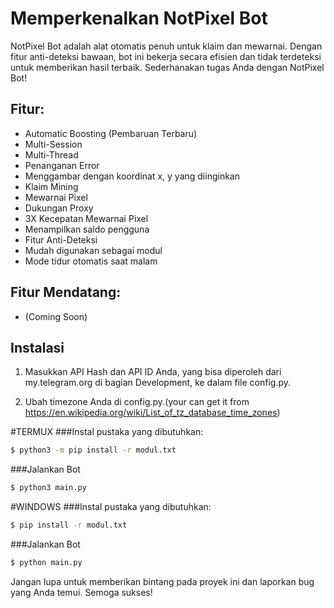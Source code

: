 # Memperkenalkan NotPixel Bot

NotPixel Bot adalah alat otomatis penuh untuk klaim dan mewarnai. Dengan fitur anti-deteksi bawaan, bot ini bekerja secara efisien dan tidak terdeteksi untuk memberikan hasil terbaik. Sederhanakan tugas Anda dengan NotPixel Bot!

## Fitur:
- Automatic Boosting (Pembaruan Terbaru)
- Multi-Session
- Multi-Thread
- Penanganan Error
- Menggambar dengan koordinat x, y yang diinginkan
- Klaim Mining
- Mewarnai Pixel
- Dukungan Proxy
- 3X Kecepatan Mewarnai Pixel
- Menampilkan saldo pengguna
- Fitur Anti-Deteksi
- Mudah digunakan sebagai modul
- Mode tidur otomatis saat malam

## Fitur Mendatang:
- (Coming Soon)

## Instalasi

1. Masukkan API Hash dan API ID Anda, yang bisa diperoleh dari my.telegram.org di bagian Development, ke dalam file config.py.

2. Ubah timezone Anda di config.py.(your can get it from https://en.wikipedia.org/wiki/List_of_tz_database_time_zones)

#TERMUX
###Instal pustaka yang dibutuhkan:
```bash
$ python3 -m pip install -r modul.txt
```
###Jalankan Bot   
```bash
$ python3 main.py
```

#WINDOWS
###Instal pustaka yang dibutuhkan:
```bash
$ pip install -r modul.txt
```
###Jalankan Bot   
```bash
$ python main.py
```

Jangan lupa untuk memberikan bintang pada proyek ini dan laporkan bug yang Anda temui. Semoga sukses!
